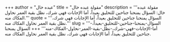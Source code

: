 +++
author = "عبده خال"
title = "مقولة عبده خال"
description = '''مقولة عبده خال: السؤال يمنحنا جناحين للتحليق بعيداً، أما الإجابات فهي شرك، نظل بقية العمر نحاول الفكاك منه.'''
quote = '''السؤال يمنحنا جناحين للتحليق بعيداً، أما الإجابات فهي شرك، نظل بقية العمر نحاول الفكاك منه.'''
slug = '''السؤال-يمنحنا-جناحين-للتحليق-بعيداً،-أما-الإجابات-فهي-شرك،-نظل-بقية-العمر-نحاول-الفكاك-منه'''
+++
السؤال يمنحنا جناحين للتحليق بعيداً، أما الإجابات فهي شرك، نظل بقية العمر نحاول الفكاك منه.
